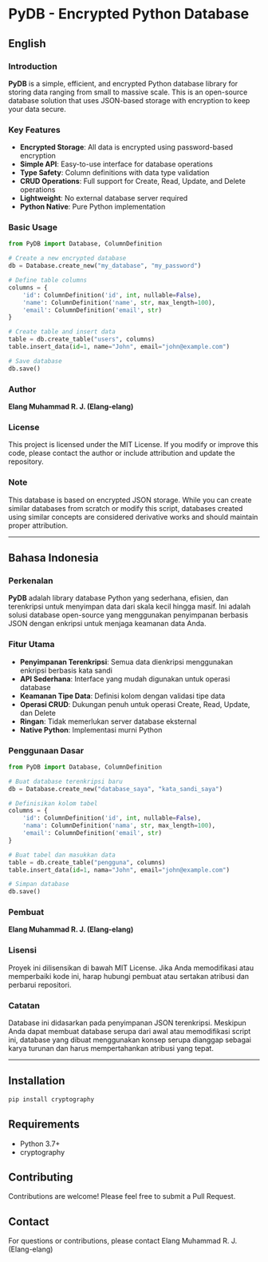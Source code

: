 # PyDB - Encrypted Python Database

## English

### Introduction

**PyDB** is a simple, efficient, and encrypted Python database library for storing data ranging from small to massive scale. This is an open-source database solution that uses JSON-based storage with encryption to keep your data secure.

### Key Features

- **Encrypted Storage**: All data is encrypted using password-based encryption
- **Simple API**: Easy-to-use interface for database operations
- **Type Safety**: Column definitions with data type validation
- **CRUD Operations**: Full support for Create, Read, Update, and Delete operations
- **Lightweight**: No external database server required
- **Python Native**: Pure Python implementation

### Basic Usage

```python
from PyDB import Database, ColumnDefinition

# Create a new encrypted database
db = Database.create_new("my_database", "my_password")

# Define table columns
columns = {
    'id': ColumnDefinition('id', int, nullable=False),
    'name': ColumnDefinition('name', str, max_length=100),
    'email': ColumnDefinition('email', str)
}

# Create table and insert data
table = db.create_table("users", columns)
table.insert_data(id=1, name="John", email="john@example.com")

# Save database
db.save()
```

### Author

**Elang Muhammad R. J. (Elang-elang)**

### License

This project is licensed under the MIT License. If you modify or improve this code, please contact the author or include attribution and update the repository.

### Note

This database is based on encrypted JSON storage. While you can create similar databases from scratch or modify this script, databases created using similar concepts are considered derivative works and should maintain proper attribution.

---

## Bahasa Indonesia

### Perkenalan

**PyDB** adalah library database Python yang sederhana, efisien, dan terenkripsi untuk menyimpan data dari skala kecil hingga masif. Ini adalah solusi database open-source yang menggunakan penyimpanan berbasis JSON dengan enkripsi untuk menjaga keamanan data Anda.

### Fitur Utama

- **Penyimpanan Terenkripsi**: Semua data dienkripsi menggunakan enkripsi berbasis kata sandi
- **API Sederhana**: Interface yang mudah digunakan untuk operasi database
- **Keamanan Tipe Data**: Definisi kolom dengan validasi tipe data
- **Operasi CRUD**: Dukungan penuh untuk operasi Create, Read, Update, dan Delete
- **Ringan**: Tidak memerlukan server database eksternal
- **Native Python**: Implementasi murni Python

### Penggunaan Dasar

```python
from PyDB import Database, ColumnDefinition

# Buat database terenkripsi baru
db = Database.create_new("database_saya", "kata_sandi_saya")

# Definisikan kolom tabel
columns = {
    'id': ColumnDefinition('id', int, nullable=False),
    'nama': ColumnDefinition('nama', str, max_length=100),
    'email': ColumnDefinition('email', str)
}

# Buat tabel dan masukkan data
table = db.create_table("pengguna", columns)
table.insert_data(id=1, nama="John", email="john@example.com")

# Simpan database
db.save()
```

### Pembuat

**Elang Muhammad R. J. (Elang-elang)**

### Lisensi

Proyek ini dilisensikan di bawah MIT License. Jika Anda memodifikasi atau memperbaiki kode ini, harap hubungi pembuat atau sertakan atribusi dan perbarui repositori.

### Catatan

Database ini didasarkan pada penyimpanan JSON terenkripsi. Meskipun Anda dapat membuat database serupa dari awal atau memodifikasi script ini, database yang dibuat menggunakan konsep serupa dianggap sebagai karya turunan dan harus mempertahankan atribusi yang tepat.

---

## Installation

```bash
pip install cryptography
```

## Requirements

- Python 3.7+
- cryptography

## Contributing

Contributions are welcome! Please feel free to submit a Pull Request.

## Contact

For questions or contributions, please contact Elang Muhammad R. J. (Elang-elang)